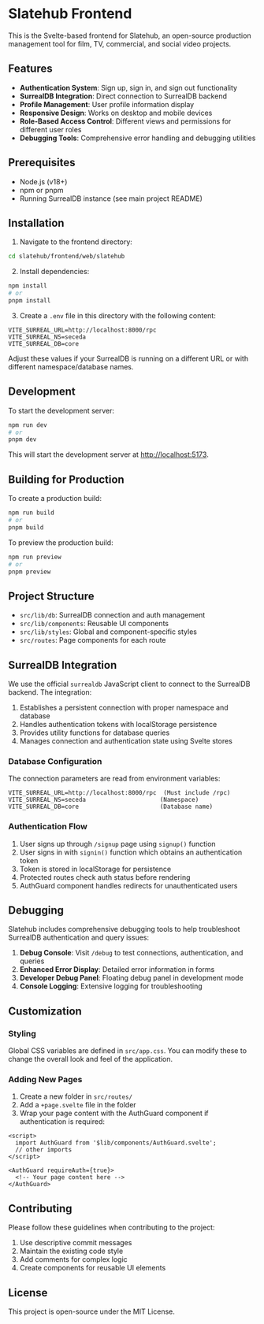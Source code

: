# Slatehub Frontend

This is the Svelte-based frontend for Slatehub, an open-source production management tool for film, TV, commercial, and social video projects.

## Features

- **Authentication System**: Sign up, sign in, and sign out functionality
- **SurrealDB Integration**: Direct connection to SurrealDB backend
- **Profile Management**: User profile information display
- **Responsive Design**: Works on desktop and mobile devices
- **Role-Based Access Control**: Different views and permissions for different user roles
- **Debugging Tools**: Comprehensive error handling and debugging utilities

## Prerequisites

- Node.js (v18+)
- npm or pnpm
- Running SurrealDB instance (see main project README)

## Installation

1. Navigate to the frontend directory:

```bash
cd slatehub/frontend/web/slatehub
```

2. Install dependencies:

```bash
npm install
# or
pnpm install
```

3. Create a `.env` file in this directory with the following content:

```
VITE_SURREAL_URL=http://localhost:8000/rpc
VITE_SURREAL_NS=seceda
VITE_SURREAL_DB=core
```

Adjust these values if your SurrealDB is running on a different URL or with different namespace/database names.

## Development

To start the development server:

```bash
npm run dev
# or
pnpm dev
```

This will start the development server at [http://localhost:5173](http://localhost:5173).

## Building for Production

To create a production build:

```bash
npm run build
# or
pnpm build
```

To preview the production build:

```bash
npm run preview
# or
pnpm preview
```

## Project Structure

- `src/lib/db`: SurrealDB connection and auth management
- `src/lib/components`: Reusable UI components
- `src/lib/styles`: Global and component-specific styles
- `src/routes`: Page components for each route

## SurrealDB Integration

We use the official `surrealdb` JavaScript client to connect to the SurrealDB backend. The integration:

1. Establishes a persistent connection with proper namespace and database
2. Handles authentication tokens with localStorage persistence
3. Provides utility functions for database queries
4. Manages connection and authentication state using Svelte stores

### Database Configuration

The connection parameters are read from environment variables:

```
VITE_SURREAL_URL=http://localhost:8000/rpc  (Must include /rpc)
VITE_SURREAL_NS=seceda                     (Namespace)
VITE_SURREAL_DB=core                       (Database name)
```

### Authentication Flow

1. User signs up through `/signup` page using `signup()` function
2. User signs in with `signin()` function which obtains an authentication token
3. Token is stored in localStorage for persistence
4. Protected routes check auth status before rendering
5. AuthGuard component handles redirects for unauthenticated users

## Debugging

Slatehub includes comprehensive debugging tools to help troubleshoot SurrealDB authentication and query issues:

1. **Debug Console**: Visit `/debug` to test connections, authentication, and queries
2. **Enhanced Error Display**: Detailed error information in forms
3. **Developer Debug Panel**: Floating debug panel in development mode
4. **Console Logging**: Extensive logging for troubleshooting

## Customization

### Styling

Global CSS variables are defined in `src/app.css`. You can modify these to change the overall look and feel of the application.

### Adding New Pages

1. Create a new folder in `src/routes/`
2. Add a `+page.svelte` file in the folder
3. Wrap your page content with the AuthGuard component if authentication is required:

```svelte
<script>
  import AuthGuard from '$lib/components/AuthGuard.svelte';
  // other imports
</script>

<AuthGuard requireAuth={true}>
  <!-- Your page content here -->
</AuthGuard>
```

## Contributing

Please follow these guidelines when contributing to the project:

1. Use descriptive commit messages
2. Maintain the existing code style
3. Add comments for complex logic
4. Create components for reusable UI elements

## License

This project is open-source under the MIT License.